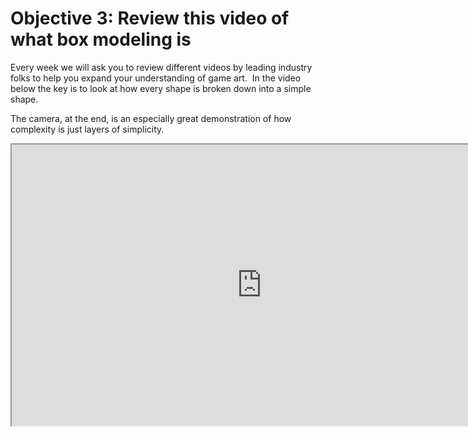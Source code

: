 # Objective 3: Review this video of what box modeling is

<p>Every week we will ask you to review different videos by leading industry folks to help you expand your understanding of game art.&nbsp; In the video below the key is to look at how every shape is broken down into a simple shape.&nbsp;</p>
<p>The camera, at the end, is an especially great demonstration of how complexity is just layers of simplicity.</p>

<p><iframe src="https://www.youtube.com/embed/tTfIo_bezqw" width="800" height="450" allowfullscreen="allowfullscreen" allow="accelerometer; autoplay; clipboard-write; encrypted-media; gyroscope; picture-in-picture"></iframe></p>
<p>&nbsp;</p>